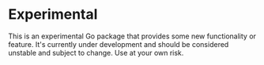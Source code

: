 # Experimental

This is an experimental Go package that provides some new functionality or feature. It's currently under development and should be considered unstable and subject to change. Use at your own risk.
